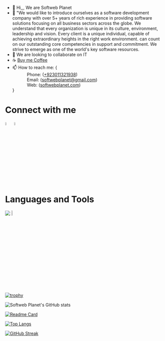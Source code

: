 - 👋 Hi,,, We are Softweb Planet
- 🌱 "We would like to introduce ourselves as a software development company with over 5+ years of rich experience in providing software solutions focusing on all business sectors across the globe. We understand that every organization is unique in its culture, environment, leadership and vision. Every client is a unique individual, capable of achieving extraordinary heights in the right work environment. can count on our outstanding core competencies in support and commitment. We strive to emerge as one of the world's key software resources.
- 💞️ We are looking to collaborate on IT 
- ☕ <a href="https://www.buymeacoffee.com/htouqeer938" target="_blank">Buy me Coffee</a>
- 📫 How to reach me: { <br/>
             &nbsp; &nbsp; &nbsp; &nbsp; &nbsp; &nbsp; Phone: (<a href="tel:+923011321938">+923011321938</a>)<br/>
             &nbsp; &nbsp; &nbsp; &nbsp; &nbsp; &nbsp; Email: (<a href="mailto:softwebplanet@gmail.com">softwebplanet@gmail.com</a>)<br/>
     &nbsp; &nbsp; &nbsp; &nbsp; &nbsp; &nbsp; Web: (<a target="_blank" href="http://softwebplanet.com/">softwebplanet.com</a>)<br/>
              }
<h1>Connect with me </h1>

<a href="https://www.linkedin.com/in/touqeer-hussain-753715228/" rel="nofollow"><img src="https://cdn-icons-png.flaticon.com/512/2504/2504923.png" data-canonical-src="https://img.icons8.com/android/24/000000/linkedin.png" width="5%" height="5%"></a>
 <span>
            <a href="https://github.com/softwebplanet" rel="nofollow"><img
                        src="https://cdn-icons-png.flaticon.com/512/25/25231.png" width="5%" height="5%"></a></span>
</span>


<h1> Languages and Tools </h1>


<img src="https://skillicons.dev/icons?i=html,css,javascript,netlify,vscode,git,figma,github,codepen,nodejs,express,mongodb,postman,replit,linux,vim"/>
<img src="https://is2-ssl.mzstatic.com/image/thumb/Purple116/v4/e4/18/d6/e418d6dd-dd96-2611-f3a8-d771498fead9/icon.png/230x0w.webp" width="6.5%" height="6.5%">

<br>


[![trophy](https://github-profile-trophy.vercel.app/?username=softwebplanet)](https://github.com/ryo-ma/github-profile-trophy)

![Softweb Planet's GitHub stats](https://github-readme-stats.vercel.app/api?username=softwebplanet&show_icons=true&theme=default)

[![Readme Card](https://github-readme-stats.vercel.app/api/pin/?username=softwebplanet&repo=github-readme-stats&show_owner=true)](https://github.com/htouqeer938/github-readme-stats)

[![Top Langs](https://github-readme-stats.vercel.app/api/top-langs/?username=softwebplanet)](https://github.com/htouqeer938/github-readme-stats)


[![GitHub Streak](https://streak-stats.demolab.com/?user=softwebplanet)](https://git.io/streak-stats)
<br>
